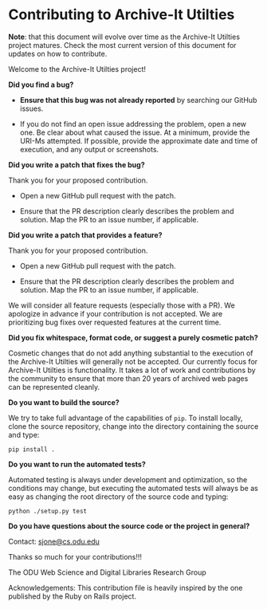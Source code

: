 # Contributing to Archive-It Utilties

**Note**: that this document will evolve over time as the Archive-It Utilties project matures. Check the most current version of this document for updates on how to contribute.

Welcome to the Archive-It Utilties project!

**Did you find a bug?**

* **Ensure that this bug was not already reported** by searching our GitHub issues.

* If you do not find an open issue addressing the problem, open a new one. Be clear about what caused the issue. At a minimum, provide the URI-Ms attempted. If possible, provide the approximate date and time of execution, and any output or screenshots.

**Did you write a patch that fixes the bug?**

Thank you for your proposed contribution.

* Open a new GitHub pull request with the patch.

* Ensure that the PR description clearly describes the problem and solution. Map the PR to an issue number, if applicable.

**Did you write a patch that provides a feature?**

Thank you for your proposed contribution.

* Open a new GitHub pull request with the patch.

* Ensure that the PR description clearly describes the problem and solution. Map the PR to an issue number, if applicable.

We will consider all feature requests (especially those with a PR). We apologize in advance if your contribution is not accepted. We are prioritizing bug fixes over requested features at the current time.

**Did you fix whitespace, format code, or suggest a purely cosmetic patch?**

Cosmetic changes that do not add anything substantial to the execution of the Archive-It Utilties will generally not be accepted. Our currently focus for Archive-It Utilties is functionality. It takes a lot of work and contributions by the community to ensure that more than 20 years of archived web pages can be represented cleanly.

**Do you want to build the source?**

We try to take full advantage of the capabilities of `pip`. To install locally, clone the source repository, change into the directory containing the source and type:
```
pip install .
```

**Do you want to run the automated tests?**

Automated testing is always under development and optimization, so the conditions may change, but executing the automated tests will always be as easy as changing the root directory of the source code and typing:
```
python ./setup.py test
```

**Do you have questions about the source code or the project in general?**

Contact: sjone@cs.odu.edu

Thanks so much for your contributions!!!

The ODU Web Science and Digital Libraries Research Group

Acknowledgements: This contribution file is heavily inspired by the one published by the Ruby on Rails project.
